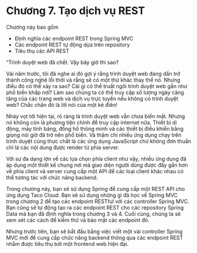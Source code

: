 # Chương 7. Tạo dịch vụ REST

Chương này bao gồm

* Định nghĩa các endpoint REST trong Spring MVC  
* Các endpoint REST tự động dựa trên repository  
* Tiêu thụ các API REST  

“Trình duyệt web đã chết. Vậy bây giờ thì sao?

Vài năm trước, tôi đã nghe ai đó gợi ý rằng trình duyệt web đang dần trở thành công nghệ lỗi thời và rằng sẽ có một thứ khác thay thế nó. Nhưng điều đó có thể xảy ra sao? Cái gì có thể truất ngôi trình duyệt web gần như phổ biến khắp nơi? Làm sao chúng ta có thể truy cập số lượng ngày càng tăng của các trang web và dịch vụ trực tuyến nếu không có trình duyệt web? Chắc chắn đó là lời nói của một kẻ điên!

Nhảy vọt tới hiện tại, rõ ràng là trình duyệt web vẫn chưa biến mất. Nhưng nó không còn là phương tiện chính để truy cập internet nữa. Thiết bị di động, máy tính bảng, đồng hồ thông minh và các thiết bị điều khiển bằng giọng nói giờ đã trở nên phổ biến. Và thậm chí nhiều ứng dụng chạy trên trình duyệt cũng thực chất là các ứng dụng JavaScript chứ không đơn thuần chỉ là các nội dung được render từ phía server.

Với sự đa dạng lớn về các lựa chọn phía client như vậy, nhiều ứng dụng đã áp dụng một thiết kế chung nơi mà giao diện người dùng được đẩy gần hơn về phía client và server cung cấp một API để các loại client khác nhau có thể tương tác với chức năng backend.

Trong chương này, bạn sẽ sử dụng Spring để cung cấp một REST API cho ứng dụng Taco Cloud. Bạn sẽ sử dụng những gì đã học về Spring MVC trong chương 2 để tạo các endpoint RESTful với các controller Spring MVC. Bạn cũng sẽ tự động tạo ra các endpoint REST cho các repository Spring Data mà bạn đã định nghĩa trong chương 3 và 4. Cuối cùng, chúng ta sẽ xem xét các cách để kiểm thử và bảo mật các endpoint đó.

Nhưng trước tiên, bạn sẽ bắt đầu bằng việc viết một vài controller Spring MVC mới để cung cấp chức năng backend thông qua các endpoint REST nhằm được tiêu thụ bởi một frontend web hiện đại.

